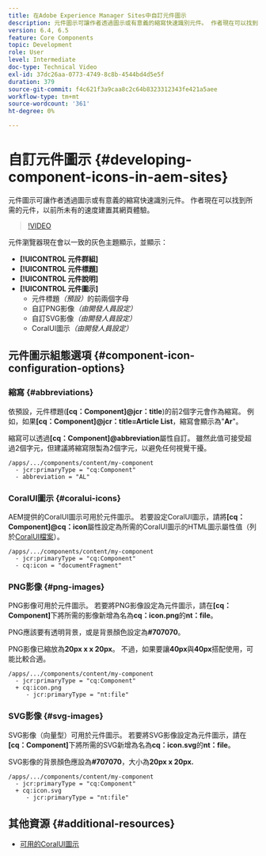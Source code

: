 ```yaml
---
title: 在Adobe Experience Manager Sites中自訂元件圖示
description: 元件圖示可讓作者透過圖示或有意義的縮寫快速識別元件。 作者現在可以找到所需的元件，以前所未有的速度建置其網頁體驗。
version: 6.4, 6.5
feature: Core Components
topic: Development
role: User
level: Intermediate
doc-type: Technical Video
exl-id: 37dc26aa-0773-4749-8c8b-4544bd4d5e5f
duration: 379
source-git-commit: f4c621f3a9caa8c2c64b8323312343fe421a5aee
workflow-type: tm+mt
source-wordcount: '361'
ht-degree: 0%

---
```


# 自訂元件圖示 {#developing-component-icons-in-aem-sites}

元件圖示可讓作者透過圖示或有意義的縮寫快速識別元件。 作者現在可以找到所需的元件，以前所未有的速度建置其網頁體驗。

>[!VIDEO](https://video.tv.adobe.com/v/16778?quality=12&learn=on)

元件瀏覽器現在會以一致的灰色主題顯示，並顯示：

* **[!UICONTROL 元件群組]**
* **[!UICONTROL 元件標題]**
* **[!UICONTROL 元件說明]**
* **[!UICONTROL 元件圖示]**
   * 元件標題&#x200B;*（預設）*&#x200B;的前兩個字母
   * 自訂PNG影像&#x200B;*（由開發人員設定）*
   * 自訂SVG影像&#x200B;*（由開發人員設定）*
   * CoralUI圖示&#x200B;*（由開發人員設定）*

## 元件圖示組態選項 {#component-icon-configuration-options}

### 縮寫 {#abbreviations}

依預設，元件標題(**[cq：Component]@jcr：title**)的前2個字元會作為縮寫。 例如，如果&#x200B;**[cq：Component]@jcr：title=Article List**，縮寫會顯示為&quot;**Ar**&quot;。

縮寫可以透過&#x200B;**[cq：Component]@abbreviation**&#x200B;屬性自訂。 雖然此值可接受超過2個字元，但建議將縮寫限製為2個字元，以避免任何視覺干擾。

```plain
/apps/.../components/content/my-component
  - jcr:primaryType = "cq:Component"
  - abbreviation = "AL"
```

### CoralUI圖示 {#coralui-icons}

AEM提供的CoralUI圖示可用於元件圖示。 若要設定CoralUI圖示，請將&#x200B;**[cq：Component]@cq：icon**&#x200B;屬性設定為所需的CoralUI圖示的HTML圖示屬性值（列於[CoralUI檔案](https://helpx.adobe.com/experience-manager/6-5/sites/developing/using/reference-materials/coral-ui/coralui3/Coral.Icon.html)）。

```plain
/apps/.../components/content/my-component
  - jcr:primaryType = "cq:Component"
  - cq:icon = "documentFragment"
```

### PNG影像 {#png-images}

PNG影像可用於元件圖示。 若要將PNG影像設定為元件圖示，請在&#x200B;**[cq：Component]**&#x200B;下將所需的影像新增為名為&#x200B;**cq：icon.png**&#x200B;的&#x200B;**nt：file**。

PNG應該要有透明背景，或是背景顏色設定為&#x200B;**#707070**。

PNG影像已縮放為&#x200B;**20px x x 20px**。 不過，如果要讓&#x200B;**40px**&#x200B;與&#x200B;**40px**&#x200B;搭配使用，可能比較合適。

```plain
/apps/.../components/content/my-component
  - jcr:primaryType = "cq:Component"
  + cq:icon.png
     - jcr:primaryType = "nt:file"
```

### SVG影像 {#svg-images}

SVG影像（向量型）可用於元件圖示。 若要將SVG影像設定為元件圖示，請在&#x200B;**[cq：Component]**&#x200B;下將所需的SVG新增為名為&#x200B;**cq：icon.svg**&#x200B;的&#x200B;**nt：file**。

SVG影像的背景顏色應設為&#x200B;**#707070**，大小為&#x200B;**20px x 20px.**

```plain
/apps/.../components/content/my-component
  - jcr:primaryType = "cq:Component"
  + cq:icon.svg
     - jcr:primaryType = "nt:file"
```

## 其他資源 {#additional-resources}

* [可用的CoralUI圖示](https://helpx.adobe.com/experience-manager/6-5/sites/developing/using/reference-materials/coral-ui/coralui3/Coral.Icon.html)
